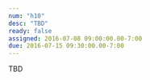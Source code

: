 ```yaml
---
num: "h10"
desc: "TBD"
ready: false
assigned: 2016-07-08 09:00:00.00-7:00
due: 2016-07-15 09:30:00.00-7:00
---
```


TBD
